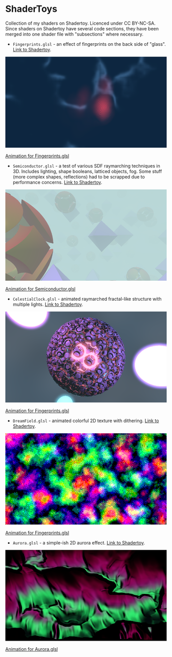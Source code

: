 # ShaderToys
Collection of my shaders on Shadertoy. Licenced under CC BY-NC-SA.
Since shaders on Shadertoy have several code sections, they have been merged into one shader file with "subsections" where necessary.

* `Fingerprints.glsl` - an effect of fingerprints on the back side of "glass". [Link to Shadertoy](https://www.shadertoy.com/view/mlKcWD).

![Image for Fingerprints.glsl](/imgs/Fingerprints.png)

[Animation for Fingerprints.glsl](/imgs/Fingerprints.gif)

* `Semiconductor.glsl` - a test of various SDF raymarching techniques in 3D. Includes lighting, shape booleans, latticed objects, fog. Some stuff (more complex shapes, reflections) had to be scrapped due to performance concerns. [Link to Shadertoy](https://www.shadertoy.com/view/lcj3z3).

![Image for Semiconductor.glsl](/imgs/Semiconductor.png)

[Animation for Semiconductor.glsl](/imgs/Semiconductor.gif)

* `CelestialClock.glsl` - animated raymarched fractal-like structure with multiple lights. [Link to Shadertoy](https://www.shadertoy.com/view/43BGRm).

![Image for Fingerprints.glsl](/imgs/CelestialClock.png)

[Animation for Fingerprints.glsl](/imgs/CelestialClock.gif)

* `DreamField.glsl` - animated colorful 2D texture with dithering. [Link to Shadertoy](https://www.shadertoy.com/view/Mf3GRB).

![Image for Fingerprints.glsl](/imgs/DreamField.png)

[Animation for Fingerprints.glsl](/imgs/DreamField.gif)

* `Aurora.glsl` - a simple-ish 2D aurora effect. [Link to Shadertoy](https://www.shadertoy.com/view/Mfy3Dz).

![Image for Aurora.glsl](/imgs/Aurora.png)

[Animation for Aurora.glsl](/imgs/Aurora.gif)
